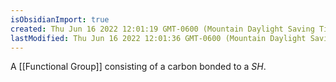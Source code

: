 ```yaml
---
isObsidianImport: true
created: Thu Jun 16 2022 12:01:19 GMT-0600 (Mountain Daylight Saving Time)
lastModified: Thu Jun 16 2022 12:01:36 GMT-0600 (Mountain Daylight Saving Time)
---
```

A [[Functional Group]] consisting of a carbon bonded to a $SH$.